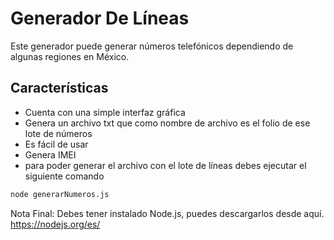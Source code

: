 # Generador De Líneas
Este generador puede generar números telefónicos dependiendo de algunas regiones en México.

## Características
- Cuenta con una simple interfaz gráfica
- Genera un archivo txt que como nombre de archivo es el folio de ese lote de números
- Es fácil de usar
- Genera IMEI
- para poder generar el archivo con el lote de líneas debes ejecutar el siguiente comando
```sh
node generarNumeros.js
```
Nota Final: Debes tener instalado Node.js, puedes descargarlos desde aquí.
https://nodejs.org/es/
